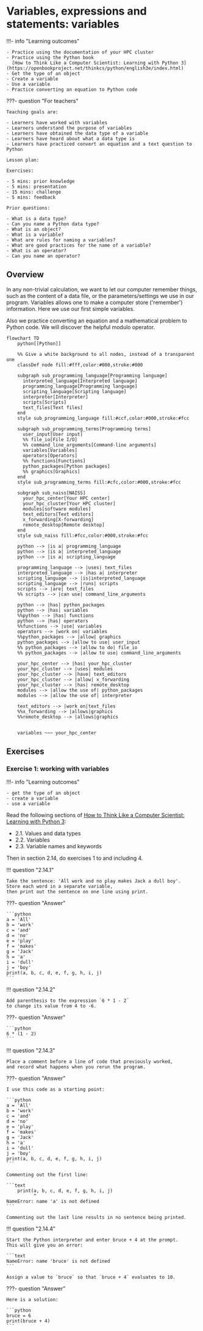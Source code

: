 # Variables, expressions and statements: variables

!!!- info "Learning outcomes"

    - Practice using the documentation of your HPC cluster
    - Practice using the Python book
      [How to Think Like a Computer Scientist: Learning with Python 3](https://openbookproject.net/thinkcs/python/english3e/index.html)
    - Get the type of an object
    - Create a variable
    - Use a variable
    - Practice converting an equation to Python code

???- question "For teachers"

    Teaching goals are:

    - Learners have worked with variables
    - Learners understand the purpose of variables
    - Learners have obtained the data type of a variable
    - Learners have heard about what a data type is
    - Learners have practiced convert an equation and a text question to Python

    Lesson plan:

    Exercises:

    - 5 mins: prior knowledge
    - 5 mins: presentation
    - 15 mins: challenge
    - 5 mins: feedback

    Prior questions:

    - What is a data type?
    - Can you name a Python data type?
    - What is an object?
    - What is a variable?
    - What are rules for naming a variables?
    - What are good practices for the name of a variable?
    - What is an operator?
    - Can you name an operator?

## Overview

In any non-trivial calculation, we want to let our computer remember
things, such as the content of a data file, or the parameters/settings
we use in our program. Variables allows one to make a computer
store ('remember') information. Here we use our first simple variables.

Also we practice converting an equation and a mathematical problem
to Python code. We will discover the helpful modulo operator.

```mermaid
flowchart TD
    python[[Python]]

    %% Give a white background to all nodes, instead of a transparent one
    classDef node fill:#fff,color:#000,stroke:#000

    subgraph sub_programming_language[Programming language]
      interpreted_language[Interpreted language]
      programming_language[Programming language]
      scripting_language[Scripting language]
      interpreter[Interpreter]
      scripts[Scripts]
      text_files[Text files]
    end
    style sub_programming_language fill:#ccf,color:#000,stroke:#fcc

    subgraph sub_programming_terms[Programming terms]
      user_input[User input]
      %% file_io[File I/O]
      %% command_line_arguments[Command-line arguments]
      variables[Variables]
      operators[Operators]
      %% functions[Functions]
      python_packages[Python packages]
      %% graphics[Graphics]
    end 
    style sub_programming_terms fill:#cfc,color:#000,stroke:#fcc

    subgraph sub_naiss[NAISS]
      your_hpc_center[Your HPC center]
      your_hpc_cluster[Your HPC cluster]
      modules[software modules]
      text_editors[Text editors]
      x_forwarding[X-forwarding]
      remote_desktop[Remote desktop]
    end
    style sub_naiss fill:#fcc,color:#000,stroke:#fcc

    python --> |is a| programming_language
    python --> |is a| interpreted_language
    python --> |is a| scripting_language

    programming_language --> |uses| text_files
    interpreted_language --> |has a| interpreter
    scripting_language --> |is|interpreted_language
    scripting_language --> |runs| scripts
    scripts --> |are| text_files
    %% scripts --> |can use| command_line_arguments

    python --> |has| python_packages
    python --> |has| variables
    %%python --> |has| functions
    python --> |has| operators
    %%functions --> |use| variables
    operators --> |work on| variables
    %%python_packages --> |allow| graphics
    python_packages --> |allow to use| user_input
    %% python_packages --> |allow to do| file_io
    %% python_packages --> |allow to use| command_line_arguments

    your_hpc_center --> |has| your_hpc_cluster
    your_hpc_cluster --> |uses| modules
    your_hpc_cluster --> |have| text_editors
    your_hpc_cluster --> |allow| x_forwarding
    your_hpc_cluster --> |has| remote_desktop
    modules --> |allow the use of| python_packages
    modules --> |allow the use of| interpreter

    text_editors --> |work on|text_files
    %%x_forwarding --> |allows|graphics
    %%remote_desktop --> |allows|graphics
    

    variables ~~~ your_hpc_center
```


## Exercises

### Exercise 1: working with variables

!!!- info "Learning outcomes"

    - get the type of an object
    - create a variable
    - use a variable

Read the following sections of
[How to Think Like a Computer Scientist: Learning with Python 3](https://openbookproject.net/thinkcs/python/english3e/index.html):

- 2.1. Values and data types
- 2.2. Variables
- 2.3. Variable names and keywords

Then in section 2.14, do exercises 1 to and including 4.

!!! question "2.14.1"

    Take the sentence: 'All work and no play makes Jack a dull boy'.
    Store each word in a separate variable,
    then print out the sentence on one line using print.

???- question "Answer"

    ```python
    a = 'All'
    b = 'work'
    c = 'and'
    d = 'no'
    e = 'play'
    f = 'makes'
    g = 'Jack'
    h = 'a'
    i = 'dull'
    j = 'boy'
    print(a, b, c, d, e, f, g, h, i, j)    
    ```


!!! question "2.14.2"

    Add parenthesis to the expression `6 * 1 - 2`
    to change its value from 4 to -6.

???- question "Answer"

    ```python
    6 * (1 - 2)
    ```

!!! question "2.14.3"

    Place a comment before a line of code that previously worked,
    and record what happens when you rerun the program.

???- question "Answer"

    I use this code as a starting point:

    ```python
    a = 'All'
    b = 'work'
    c = 'and'
    d = 'no'
    e = 'play'
    f = 'makes'
    g = 'Jack'
    h = 'a'
    i = 'dull'
    j = 'boy'
    print(a, b, c, d, e, f, g, h, i, j)    
    ```

    Commenting out the first line:

    ```text
        print(a, b, c, d, e, f, g, h, i, j)
              ^
    NameError: name 'a' is not defined
    ```

    Commenting out the last line results in no sentence being printed.

!!! question "2.14.4"

    Start the Python interpreter and enter bruce + 4 at the prompt.
    This will give you an error:

    ```text
    NameError: name 'bruce' is not defined
    ```

    Assign a value to `bruce` so that `bruce + 4` evaluates to 10.

???- question "Answer"

    Here is a solution:

    ```python
    bruce = 6
    print(bruce + 4)
    ```
